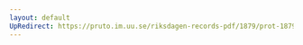 ```yaml
---
layout: default
UpRedirect: https://pruto.im.uu.se/riksdagen-records-pdf/1879/prot-1879--fk--004/prot-1879--fk--004_017.pdf
---
```

